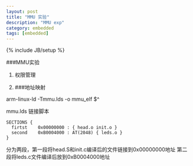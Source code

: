 ```yaml
---
layout: post
title: "MMU 实验"
description: "MMU exp"
category: embedded
tags: [embedded]
---
```

{% include JB/setup %}

###MMU实验

1. 权限管理

2. ###地址映射


arm-linux-ld -Tmmu.lds -o mmu_elf $^

mmu.lds 链接脚本

```
SECTIONS {
  firtst    0x00000000 : { head.o init.o }
  second    0xB0004000 : AT(2048) { leds.o }
}
```

分为两段，第一段将head.S和init.c编译后的文件链接到0x00000000地址
第二段将leds.c文件编译后放到0xB0004000地址